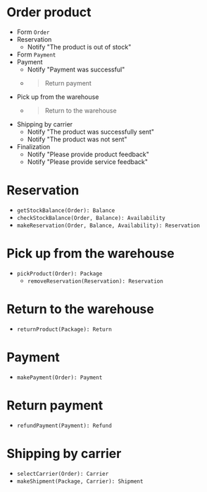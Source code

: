 # Order product

* Form `Order`
* Reservation
  - Notify "The product is out of stock"
* Form `Payment`
* Payment
  + Notify "Payment was successful"
  - > Return payment
* Pick up from the warehouse
  - > Return to the warehouse
* Shipping by carrier
  + Notify "The product was successfully sent"
  - Notify "The product was not sent"
* Finalization
  + Notify "Please provide product feedback"
  + Notify "Please provide service feedback"

# Reservation

* `getStockBalance(Order): Balance`
* `checkStockBalance(Order, Balance): Availability`
* `makeReservation(Order, Balance, Availability): Reservation`

# Pick up from the warehouse

* `pickProduct(Order): Package`
  - `removeReservation(Reservation): Reservation`

# Return to the warehouse

* `returnProduct(Package): Return`

# Payment

* `makePayment(Order): Payment`

# Return payment

* `refundPayment(Payment): Refund`

# Shipping by carrier

* `selectCarrier(Order): Carrier`
* `makeShipment(Package, Carrier): Shipment`
